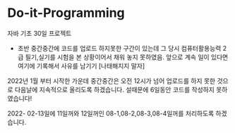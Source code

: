 # Do-it-Programming
자바 기초 30일 프로젝트

- 초반 중간중간에 코드를 업로드 하지못한 구간이 있는데 그 당시 컴퓨터활용능력 2급 필기,실기를 시험을 본 상황이어서
  채워 놓지 못하였음. 앞으로 계속 일이 있다면 여기에 기록해서 사유를 남기기
  [나태해지지 말자]

2022년 1월 부터 시작한 가운데 중간중간은 오전 12시가 넘어 업로드를 하지 못한 것으로 다음날에 지속적으로 올리도록 하겠습니다.
설때문에 6일동안 코드를 작성하지 못하였습니다!

2022- 02-13일에 11일꺼와 12일꺼인 08-1,08-2,08-3,08-4일꺼를 처리하도록 하겠습니다. 

